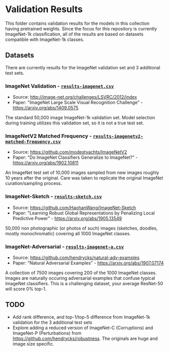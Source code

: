 # Validation Results

This folder contains validation results for the models in this collection having pretrained weights. Since the focus for this repository is currently ImageNet-1k classification, all of the results are based on datasets compatible with ImageNet-1k classes.

## Datasets

There are currently results for the ImageNet validation set and 3 additional test sets.

### ImageNet Validation - [`results-imagenet.csv`](results-imagenet.csv)

* Source: http://image-net.org/challenges/LSVRC/2012/index
* Paper: "ImageNet Large Scale Visual Recognition Challenge" - https://arxiv.org/abs/1409.0575

The standard 50,000 image ImageNet-1k validation set. Model selection during training utilizes this validation set, so it is not a true test set.

### ImageNetV2 Matched Frequency - [`results-imagenetv2-matched-frequency.csv`](results-imagenetv2-matched-frequency.csv)

* Source: https://github.com/modestyachts/ImageNetV2
* Paper: "Do ImageNet Classifiers Generalize to ImageNet?" - https://arxiv.org/abs/1902.10811

An ImageNet test set of 10,000 images sampled from new images roughly 10 years after the original. Care was taken to replicate the original ImageNet curation/sampling process.

### ImageNet-Sketch - [`results-sketch.csv`](results-imagenet-sketch.csv)

* Source: https://github.com/HaohanWang/ImageNet-Sketch
* Paper: "Learning Robust Global Representations by Penalizing Local Predictive Power" - https://arxiv.org/abs/1905.13549

50,000 non photographic (or photos of such) images (sketches, doodles, mostly monochromatic) covering all 1000 ImageNet classes.

### ImageNet-Adversarial - [`results-imagenet-a.csv`](results-imagenet-a.csv)

* Source: https://github.com/hendrycks/natural-adv-examples
* Paper: "Natural Adversarial Examples" - https://arxiv.org/abs/1907.07174

A collection of 7500 images covering 200 of the 1000 ImageNet classes. Images are naturally occuring adversarial examples that confuse typical ImageNet classifiers. This is a challenging dataset, your average ResNet-50 will score 0% top-1.

## TODO
* Add rank difference, and top-1/top-5 difference from ImageNet-1k validation for the 3 additional test sets
* Explore adding a reduced version of ImageNet-C (Corruptions) and ImageNet-P (Perturbations) from https://github.com/hendrycks/robustness. The originals are huge and image size specific.
